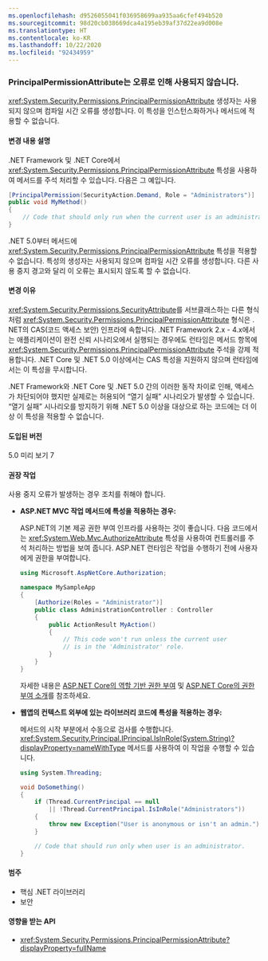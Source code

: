 ```yaml
---
ms.openlocfilehash: d9526055041f036958699aa935aa6cfef494b520
ms.sourcegitcommit: 98d20cb038669dca4a195eb39af37d22ea9d008e
ms.translationtype: HT
ms.contentlocale: ko-KR
ms.lasthandoff: 10/22/2020
ms.locfileid: "92434959"
---
```

### <a name="principalpermissionattribute-is-obsolete-as-error"></a>PrincipalPermissionAttribute는 오류로 인해 사용되지 않습니다.

<xref:System.Security.Permissions.PrincipalPermissionAttribute> 생성자는 사용되지 않으며 컴파일 시간 오류를 생성합니다. 이 특성을 인스턴스화하거나 메서드에 적용할 수 없습니다.

#### <a name="change-description"></a>변경 내용 설명

.NET Framework 및 .NET Core에서 <xref:System.Security.Permissions.PrincipalPermissionAttribute> 특성을 사용하여 메서드를 주석 처리할 수 있습니다. 다음은 그 예입니다.

```csharp
[PrincipalPermission(SecurityAction.Demand, Role = "Administrators")]
public void MyMethod()
{
    // Code that should only run when the current user is an administrator.
}
```

.NET 5.0부터 메서드에 <xref:System.Security.Permissions.PrincipalPermissionAttribute> 특성을 적용할 수 없습니다. 특성의 생성자는 사용되지 않으며 컴파일 시간 오류를 생성합니다. 다른 사용 중지 경고와 달리 이 오류는 표시되지 않도록 할 수 없습니다.

#### <a name="reason-for-change"></a>변경 이유

<xref:System.Security.Permissions.SecurityAttribute>를 서브클래스하는 다른 형식처럼 <xref:System.Security.Permissions.PrincipalPermissionAttribute> 형식은 . NET의 CAS(코드 액세스 보안) 인프라에 속합니다. .NET Framework 2.x - 4.x에서는 애플리케이션이 완전 신뢰 시나리오에서 실행되는 경우에도 런타임은 메서드 항목에 <xref:System.Security.Permissions.PrincipalPermissionAttribute> 주석을 강제 적용합니다. .NET Core 및 .NET 5.0 이상에서는 CAS 특성을 지원하지 않으며 런타임에서는 이 특성을 무시합니다.

.NET Framework와 .NET Core 및 .NET 5.0 간의 이러한 동작 차이로 인해, 액세스가 차단되어야 했지만 실제로는 허용되어 “열기 실패” 시나리오가 발생할 수 있습니다. “열기 실패” 시나리오를 방지하기 위해 .NET 5.0 이상을 대상으로 하는 코드에는 더 이상 이 특성을 적용할 수 없습니다.

#### <a name="version-introduced"></a>도입된 버전

5.0 미리 보기 7

#### <a name=""></a><a id="permission-action">권장 작업</a>

사용 중지 오류가 발생하는 경우 조치를 취해야 합니다.

- **ASP.NET MVC 작업 메서드에 특성을 적용하는 경우:**

  ASP.NET의 기본 제공 권한 부여 인프라를 사용하는 것이 좋습니다. 다음 코드에서는 <xref:System.Web.Mvc.AuthorizeAttribute> 특성을 사용하여 컨트롤러를 주석 처리하는 방법을 보여 줍니다. ASP.NET 런타임은 작업을 수행하기 전에 사용자에게 권한을 부여합니다.

  ```csharp
  using Microsoft.AspNetCore.Authorization;

  namespace MySampleApp
  {
      [Authorize(Roles = "Administrator")]
      public class AdministrationController : Controller
      {
          public ActionResult MyAction()
          {
              // This code won't run unless the current user
              // is in the 'Administrator' role.
          }
      }
  }
  ```

  자세한 내용은 [ASP.NET Core의 역할 기반 권한 부여](/aspnet/core/security/authorization/roles) 및 [ASP.NET Core의 권한 부여 소개](/aspnet/core/security/authorization/introduction)를 참조하세요.

- **웹앱의 컨텍스트 외부에 있는 라이브러리 코드에 특성을 적용하는 경우:**

  메서드의 시작 부분에서 수동으로 검사를 수행합니다. <xref:System.Security.Principal.IPrincipal.IsInRole(System.String)?displayProperty=nameWithType> 메서드를 사용하여 이 작업을 수행할 수 있습니다.

  ```csharp
  using System.Threading;

  void DoSomething()
  {
      if (Thread.CurrentPrincipal == null
          || !Thread.CurrentPrincipal.IsInRole("Administrators"))
      {
          throw new Exception("User is anonymous or isn't an admin.");
      }

      // Code that should run only when user is an administrator.
  }
  ```

#### <a name="category"></a>범주

- 핵심 .NET 라이브러리
- 보안

#### <a name="affected-apis"></a>영향을 받는 API

- <xref:System.Security.Permissions.PrincipalPermissionAttribute?displayProperty=fullName>

<!--

#### Affected APIs

- `T:System.Security.Permissions.PrincipalPermissionAttribute`

-->
